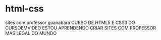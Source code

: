 # html-css
 sites com professor guanabara
 CURSO DE HTML5 E CSS3 DO CURSOEMVIDEO
 ESTOU APRENDENDO CRIAR SITES COM PROFESSOR MAS LEGAL DO MUNDO
